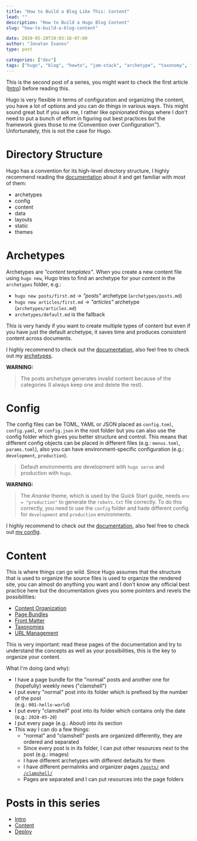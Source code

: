 ```yaml
---
title: "How to Build a Blog Like This: Content"
lead: ""
description: "How to Build a Hugo Blog Content"
slug: "how-to-build-a-blog-content"

date: 2020-05-20T20:03:16-07:00
author: "Jonatan Ivanov"
type: post

categories: ["dev"]
tags: ["hugo", "blog", "howto", "jam-stack", "archetype", "taxonomy", "front-matter", "permalink"]
---
```


This is the second post of a series, you might want to check the first article ([Intro](/posts/how-to-build-a-blog-intro/)) before reading this.

Hugo is very flexible in terms of configuration and organizing the content, you have a lot of options and you can do things in various ways. This might sound great but if you ask me, I rather like opinionated things where I don't need to put a bunch of effort in figuring out best practices but the framework gives those to me (Convention over Configuration™). Unfortunately, this is not the case for Hugo.
<!--more-->

# Directory Structure

Hugo has a convention for its high-level directory structure, I highly recommend reading the [documentation](https://gohugo.io/getting-started/directory-structure/) about it and get familiar with most of them:

- archetypes
- config
- content
- data
- layouts
- static
- themes

# Archetypes

Archetypes are *"content templates"*. When you create a new content file using `hugo new`, Hugo tries to find an archetype for your content in the `archetypes` folder, e.g.:

- `hugo new posts/first.md` -> *"posts"* archetype (`archetypes/posts.md`)
- `hugo new articles/first.md` -> *"articles"* archetype (`archetypes/articles.md`)
- `archetypes/default.md` is the fallback

This is very handy if you want to create multiple types of content but even if you have just the default archetype, it saves time and produces consistent content across documents.

I highly recommend to check out the [documentation](https://gohugo.io/content-management/archetypes/), also feel free to check out my [archetypes](https://github.com/jonatan-ivanov/develotters-blog/tree/master/archetypes).

**WARNING:**
>The posts archetype generates invalid content because of the categories (I always keep one and delete the rest).

# Config

The config files can be TOML, YAML or JSON placed as `config.toml`, `config.yaml`, or `config.json` in the root folder but you can also use the config folder which gives you better structure and control. This means that different config objects can be placed in different files (e.g.: `menus.toml`, `params.toml`), also you can have environment-specific configuration (e.g.: `development`, `production`).

>Default environments are development with `hugo serve` and production with `hugo`.

**WARNING:**
>The *Ananke* theme, which is used by the Quick Start guide, needs `env = "production"` to generate the `robots.txt` file correctly. To do this correctly, you need to use the `config` folder and hade different config for `development` and `production` environments.

I highly recommend to check out the [documentation](https://gohugo.io/getting-started/configuration/), also feel free to check out [my config](https://github.com/jonatan-ivanov/develotters-blog/tree/master/config).

# Content

This is where things can go wild. Since Hugo assumes that the structure that is used to organize the source files is used to organize the rendered site, you can almost do anything you want and I don't know any official best practice here but the documentation gives you some pointers and revels the possibilities:

- [Content Organization](https://gohugo.io/content-management/organization/)
- [Page Bundles](https://gohugo.io/content-management/page-bundles/)
- [Front Matter](https://gohugo.io/content-management/front-matter/)
- [Taxonomies](https://gohugo.io/content-management/taxonomies/)
- [URL Management](https://gohugo.io/content-management/urls/)

This is very important: read these pages of the documentation and try to understand the concepts as well as your possibilities, this is the key to organize your content.

What I'm doing (and why):
- I have a page bundle for the "normal" posts and another one for (hopefully) weekly news ("clamshell")
- I put every "normal" post into its folder which is prefixed by the number of the post  
(e.g.: `001-hello-world`)
- I put every "clamshell" post into its folder which contains only the date  
(e.g.: `2020-05-20`)
- I put every page (e.g.: About) into its section
- This way I can do a few things:
  - "normal" and "clamshell" posts are organized differently, they are ordered and separated
  - Since every post is in its folder, I can put other resources next to the post (e.g.: images)
  - I have different archetypes with different defaults for them
  - I have different permalinks and organizer pages [`/posts/`](/posts/) and [`/clamshell/`](/clamshell/)
  - Pages are separated and I can put resources into the page folders

# Posts in this series

- [Intro](/posts/how-to-build-a-blog-intro/)
- [Content](/posts/how-to-build-a-blog-content/)
- [Deploy](/posts/how-to-build-a-blog-deploy/)
